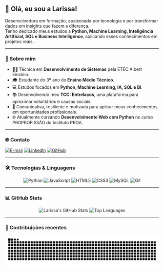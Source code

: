 ## 💜 Olá, eu sou a Larissa!

Desenvolvedora em formação, apaixonada por tecnologia e por transformar dados em insights que fazem a diferença.  
Tenho dedicado meus estudos a **Python, Machine Learning, Inteligência Artificial, SQL e Business Intelligence**, aplicando esses conhecimentos em projetos reais.

---

### 📌 Sobre mim

- 👩‍💻 Técnica em **Desenvolvimento de Sistemas** pela ETEC Albert Einstein.  
- 🎓 Estudante do 3º ano do **Ensino Médio Técnico**.  
- 💻 Estudos focados em **Python, Machine Learning, IA, SQL e BI**. 
- 📚 Desenvolvendo meu **TCC: Entrelaços**, uma plataforma para aproximar voluntários e causas sociais.  
- 💬 Comunicativa, resiliente e motivada para aplicar meus conhecimentos em oportunidades profissionais.  
- 🌐 Atualmente cursando **Desenvolvimento Web com Python** no curso PROPROFISSÃO do Instituto PROA.  

---

### 🌐 Contato

<div>

[![E-mail](https://img.shields.io/badge/Email-000000?style=for-the-badge&logo=gmail&logoColor=800080)](mailto:larissaoliv1395@gmail.com)
[![LinkedIn](https://img.shields.io/badge/LinkedIn-000000?style=for-the-badge&logo=linkedin&logoColor=800080)](https://www.linkedin.com/in/larissaolivsantos07)
[![GitHub](https://img.shields.io/badge/GitHub-000000?style=for-the-badge&logo=github&logoColor=800080)](https://github.com/LarissaSantos2)

</div>

---

### 🛠 Tecnologias & Linguagens

<p align="center">
  <img src="https://cdn.jsdelivr.net/gh/devicons/devicon/icons/python/python-original.svg" alt="Python" width="40" height="40"/>
  <img src="https://cdn.jsdelivr.net/gh/devicons/devicon/icons/javascript/javascript-original.svg" alt="JavaScript" width="40" height="40"/>
  <img src="https://cdn.jsdelivr.net/gh/devicons/devicon/icons/html5/html5-original.svg" alt="HTML5" width="40" height="40"/>
  <img src="https://cdn.jsdelivr.net/gh/devicons/devicon/icons/css3/css3-original.svg" alt="CSS3" width="40" height="40"/>
  <img src="https://cdn.jsdelivr.net/gh/devicons/devicon/icons/mysql/mysql-original.svg" alt="MySQL" width="40" height="40"/>
  <img src="https://cdn.jsdelivr.net/gh/devicons/devicon/icons/git/git-original.svg" alt="Git" width="40" height="40"/>
</p>


---

### 📊 GitHub Stats

<p align="center">
  <img alt="Larissa's GitHub Stats" src="https://github-readme-stats.vercel.app/api?username=LarissaSantos2&show_icons=true&theme=default&title_color=800080&text_color=FFFFFF&icon_color=800080&bg_color=0D0D0D&border_color=800080"/>
  <img alt="Top Languages" src="https://github-readme-stats.vercel.app/api/top-langs/?username=LarissaSantos2&layout=compact&theme=default&title_color=800080&text_color=FFFFFF&icon_color=800080&bg_color=0D0D0D&border_color=800080"/>
</p>


---

### 🐍 Contribuições recentes

<p align="center">
  <picture>
    <source media="(prefers-color-scheme: dark)" srcset="https://raw.githubusercontent.com/Larissasantos2/LarissaSantos2/output/github-contribution-grid-snake-dark.svg">
    <source media="(prefers-color-scheme: light)" srcset="https://raw.githubusercontent.com/Larissasantos2/LarissaSantos2/output/github-contribution-grid-snake-dark.svg">
    <img alt="GitHub Contributions Snake Animation" src="https://raw.githubusercontent.com/Larissasantos2/LarissaSantos2/output/github-contribution-grid-snake.svg">
  </picture>
</p>














